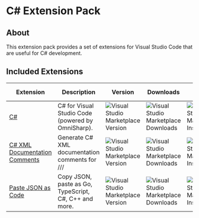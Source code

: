 # C# Extension Pack

## About

This extension pack provides a set of extensions for Visual Studio Code that are useful for C# development.

## Included Extensions

| Extension | Description | Version | Downloads | Installs | Last Updated |
| --------- | ----------- | ------- | --------- | -------- | ------------ |
| [C#](https://marketplace.visualstudio.com/items?itemName=ms-dotnettools.csharp) | C# for Visual Studio Code (powered by OmniSharp). | ![Visual Studio Marketplace Version](https://img.shields.io/visual-studio-marketplace/v/ms-dotnettools.csharp?style=flat-square) | ![Visual Studio Marketplace Downloads](https://img.shields.io/visual-studio-marketplace/d/ms-dotnettools.csharp?style=flat-square) | ![Visual Studio Marketplace Installs](https://img.shields.io/visual-studio-marketplace/i/ms-dotnettools.csharp?style=flat-square) | 11/10/2022 |
| [C# XML Documentation Comments](https://marketplace.visualstudio.com/items?itemName=k--kato.docomment) | Generate C# XML documentation comments for /// | ![Visual Studio Marketplace Version](https://img.shields.io/visual-studio-marketplace/v/k--kato.docomment?style=flat-square) | ![Visual Studio Marketplace Downloads](https://img.shields.io/visual-studio-marketplace/d/k--kato.docomment?style=flat-square) | ![Visual Studio Marketplace Installs](https://img.shields.io/visual-studio-marketplace/i/k--kato.docomment?style=flat-square) | 5/21/2022 |
| [Paste JSON as Code](https://marketplace.visualstudio.com/items?itemName=quicktype.quicktype) | Copy JSON, paste as Go, TypeScript, C#, C++ and more. | ![Visual Studio Marketplace Version](https://img.shields.io/visual-studio-marketplace/v/quicktype.quicktype?style=flat-square) | ![Visual Studio Marketplace Downloads](https://img.shields.io/visual-studio-marketplace/d/quicktype.quicktype?style=flat-square) | ![Visual Studio Marketplace Installs](https://img.shields.io/visual-studio-marketplace/i/quicktype.quicktype?style=flat-square) | 9/20/2018 |

